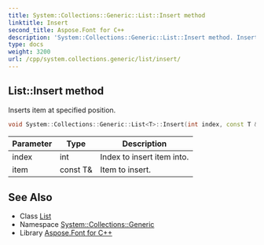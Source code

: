 ```yaml
---
title: System::Collections::Generic::List::Insert method
linktitle: Insert
second_title: Aspose.Font for C++
description: 'System::Collections::Generic::List::Insert method. Inserts item at specified position in C++.'
type: docs
weight: 3200
url: /cpp/system.collections.generic/list/insert/
---
```

## List::Insert method


Inserts item at specified position.

```cpp
void System::Collections::Generic::List<T>::Insert(int index, const T &item) override
```


| Parameter | Type | Description |
| --- | --- | --- |
| index | int | Index to insert item into. |
| item | const T\& | Item to insert. |

## See Also

* Class [List](../)
* Namespace [System::Collections::Generic](../../)
* Library [Aspose.Font for C++](../../../)
